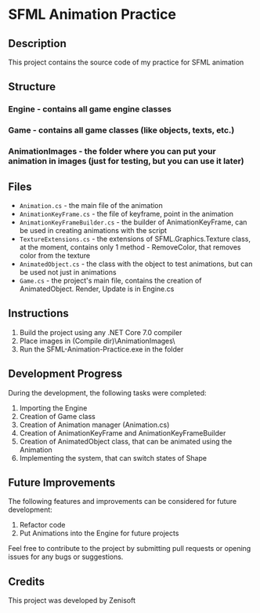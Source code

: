 
# SFML Animation Practice
## Description
 This project contains the source code of my practice for SFML animation

## Structure
### Engine - contains all game engine classes
### Game - contains all game classes (like objects, texts, etc.)
### AnimationImages - the folder where you can put your animation in images (just for testing, but you can use it later)

## Files

- `Animation.cs` - the main file of the animation
- `AnimationKeyFrame.cs` - the file of keyframe, point in the animation
- `AnimationKeyFrameBuilder.cs` - the builder of AnimationKeyFrame, can be used in creating animations with the script
- `TextureExtensions.cs` - the extensions of SFML.Graphics.Texture class, at the moment, contains only 1 method - RemoveColor, that removes color from the texture
- `AnimatedObject.cs` - the class with the object to test animations, but can be used not just in animations
- `Game.cs` - the project's main file, contains the creation of AnimatedObject. Render, Update is in Engine.cs

## Instructions
1. Build the project using any .NET Core 7.0 compiler 
2. Place images in (Compile dir)\AnimationImages\
3. Run the SFML-Animation-Practice.exe in the folder

## Development Progress
During the development, the following tasks were completed:
1.  Importing the Engine
2. Creation of Game class
3. Creation of Animation manager (Animation.cs)
4. Creation of AnimationKeyFrame and AnimationKeyFrameBuilder
5. Creation of AnimatedObject class, that can be animated using the Animation
6. Implementing the system, that can switch states of Shape

## Future Improvements
The following features and improvements can be considered for future development:
1. Refactor code
2. Put Animations into the Engine for future projects

Feel free to contribute to the project by submitting pull requests or opening issues for any bugs or suggestions.

## Credits

This project was developed by Zenisoft
